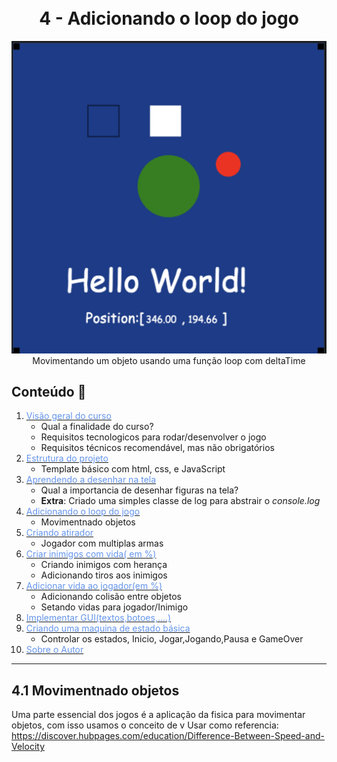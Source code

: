 
<h1 align="center">
  <br>4 - Adicionando o loop do jogo
</h1>
 
 
<p align="center"  > 
  <img src="images/screen.png" alt="animated" />
  </br> Movimentando um objeto usando uma função loop com deltaTime
</p>
   
 
##  Conteúdo 📄
 
1.  [<span style="color:CornflowerBlue;">Visão geral do curso</span> ](../part1/README.md)
    * Qual a finalidade do curso?
    * Requisitos tecnologicos para rodar/desenvolver o jogo
    * Requisitos técnicos recomendável, mas não obrigatórios
2.  [<span style="color:CornflowerBlue;">Estrutura do projeto</span>](../part2/README.md)
    *   Template básico com html, css, e JavaScript 
3.  [<span style="color:CornflowerBlue;   ">Aprendendo a desenhar na tela</span>  ](../part3/README.md)
    *  Qual a importancia de desenhar figuras na tela?
    *  <b>Extra</b>: Criado uma simples classe de log para abstrair o <i>console.log</i>
4.  [<span style="color:CornflowerBlue "> Adicionando o loop do jogo</span>](../part4/README.md)
    *  Movimentnado objetos
5.  [<span style="color:CornflowerBlue "> Criando atirador</span>](../part5/README.md)
    * Jogador com multiplas armas
6.  [<span style="color:CornflowerBlue "> Criar inimigos com vida( em %)</span>](../part6/README.md)
    * Criando inimigos com herança
    * Adicionando tiros aos inimigos
7.  [<span style="color:CornflowerBlue "> Adicionar vida ao jogador(em %)</span>](../part7/README.md)
    * Adicionando colisão entre objetos
    * Setando vidas para jogador/Inimigo
8.  [<span style="color:CornflowerBlue "> Implementar GUI(textos,botoes,....)</span>](../part8/README.md)
9.  [<span style="color:CornflowerBlue "> Criando uma maquina de estado básica</span>](../part9/README.md)
    * Controlar os estados, Inicio, Jogar,Jogando,Pausa e GameOver 
10.  [<span style="color:CornflowerBlue;font-weight: ">Sobre o Autor</span> ](../ABOUT.md)
---

## 4.1 Movimentnado objetos
Uma parte essencial dos jogos é a aplicação da fisica para movimentar objetos, com isso usamos o conceito de v
Usar como referencia: https://discover.hubpages.com/education/Difference-Between-Speed-and-Velocity





